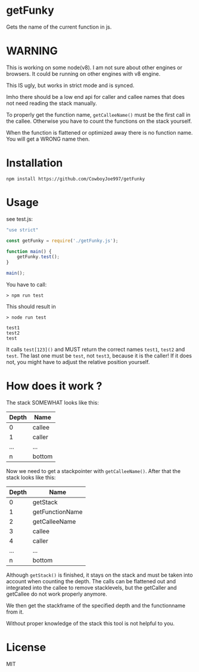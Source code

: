 # getFunky
Gets the name of the current function in js.

# WARNING
This is working on some node(v8). I am not sure about other engines or browsers. It could be running on other engines with v8 engine.

This IS ugly, but works in strict mode and is synced.

Imho there should be a low end api for caller and callee names
that does not need reading the stack manually.

To properly get the function name, `getCalleeName()` must be the first call in the callee. Otherwise you have to count the
functions on the stack yourself.

When the function is flattened or optimized away there is no function name. You will get a WRONG name then.

# Installation

```console
npm install https://github.com/CowboyJoe997/getFunky
```

# Usage

see test.js:

```js
"use strict"

const getFunky = require('./getFunky.js');

function main() {
	getFunky.test();
}

main();
```
You have to call:
```console
> npm run test

```

This should result in
```console
> node run test

test1
test2
test
```
It calls `test[123]()` and MUST return the correct names `test1`, `test2` and `test`. The last one must be `test`, not `test3`, because it is the caller!
If it does not, you might have to adjust the relative position yourself.

# How does it work ?

The stack SOMEWHAT looks like this:

| Depth | Name   |
|-------|--------|
|     0 | callee |
|     1 | caller |
|   ... | ...    |
|     n | bottom |

Now we need to get a stackpointer with `getCalleeName()`. After that the stack looks like this:


| Depth | Name            |
|-------|-----------------|
|     0 | getStack        |
|     1 | getFunctionName |
|     2 | getCalleeName   |
|     3 | callee          |
|     4 | caller          |
|   ... |  ...            |
|     n | bottom          |

Although `getStack()` is finished, it stays on the stack and must be taken into account when counting the depth. The calls can be flattened out and integrated into the callee to remove stacklevels, but the getCaller and getCallee do not work properly anymore.

We then get the stackframe of the specified depth and the functionname from it.

Without proper knowledge of the stack this tool is not helpful to you.

# License

MIT
